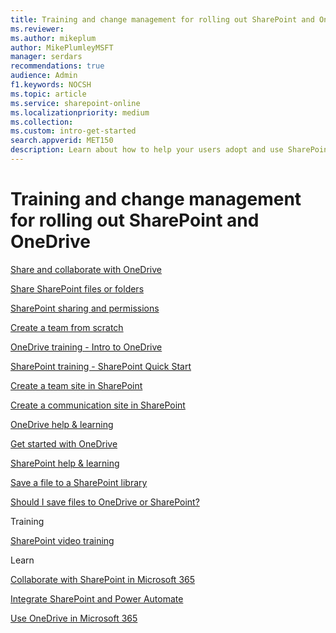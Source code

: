 ```yaml
---
title: Training and change management for rolling out SharePoint and OneDrive
ms.reviewer: 
ms.author: mikeplum
author: MikePlumleyMSFT
manager: serdars
recommendations: true
audience: Admin
f1.keywords: NOCSH
ms.topic: article
ms.service: sharepoint-online
ms.localizationpriority: medium
ms.collection:  
ms.custom: intro-get-started
search.appverid: MET150
description: Learn about how to help your users adopt and use SharePoint and OneDrive
---
```


# Training and change management for rolling out SharePoint and OneDrive




[Share and collaborate with OneDrive](https://support.microsoft.com/office/51e669f6-4602-4492-8648-13ffa09ff24f)

[Share SharePoint files or folders](https://support.microsoft.com/office/1fe37332-0f9a-4719-970e-d2578da4941c)

[SharePoint sharing and permissions](https://support.microsoft.com/office/ac85fbf1-2431-49bf-8690-f1a2b98af65f)


[Create a team from scratch](https://support.microsoft.com/office/174adf5f-846b-4780-b765-de1a0a737e2b)


[OneDrive training - Intro to OneDrive](https://support.microsoft.com/office/a1397e56-61ec-4ed2-9dac-727bf8ac3357)

[SharePoint training - SharePoint Quick Start](https://support.microsoft.com/office/324a89ec-e77b-4475-b64a-13a0c14c45ec)

[Create a team site in SharePoint](https://support.microsoft.com/office/ef10c1e7-15f3-42a3-98aa-b5972711777d)

[Create a communication site in SharePoint](https://support.microsoft.com/office/7fb44b20-a72f-4d2c-9173-fc8f59ba50eb)

[OneDrive help & learning](https://support.microsoft.com/onedrive)

[Get started with OneDrive](https://support.microsoft.com/office/c7f31921-e2e5-4b00-959a-cc9ad6297de7)

[SharePoint help & learning](https://support.microsoft.com/sharepoint)

[Save a file to a SharePoint library](https://support.microsoft.com/topic/32204d9f-55ea-4232-a32b-aa7e046afcdd)

[Should I save files to OneDrive or SharePoint?](https://support.microsoft.com/office/d18d21a0-1f9f-4f6c-ac45-d52afa0a4a2e)




Training


[SharePoint video training](https://support.microsoft.com/office/cb8ef501-84db-4427-ac77-ec2009fb8e23)

Learn

[Collaborate with SharePoint in Microsoft 365](/learn/paths/m365-teams-sharepoint/)

[Integrate SharePoint and Power Automate](/learn/paths/integrate-power-automate/)

[Use OneDrive in Microsoft 365](/learn/paths/m365-onedrive-collaboration/)
